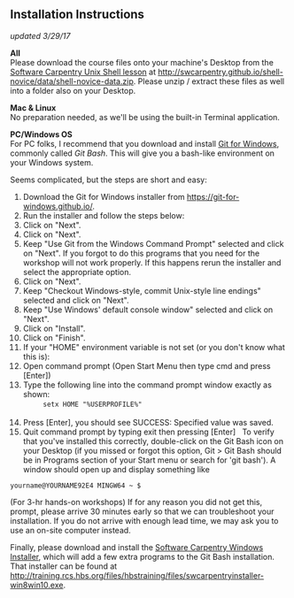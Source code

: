 ## Installation Instructions
*updated 3/29/17*


**All**<br>
Please download the course files onto your machine's Desktop from the [Software Carpentry Unix Shell lesson](http://swcarpentry.github.io/shell-novice/data/shell-novice-data.zip) at http://swcarpentry.github.io/shell-novice/data/shell-novice-data.zip. Please unzip / extract these files as well into a folder also on your Desktop.


**Mac & Linux**<br>
No preparation needed, as we'll be using the built-in Terminal application.

**PC/Windows OS**<br>
For PC folks, I recommend that you download and install [Git for Windows](https://git-for-windows.github.io/), commonly called *Git Bash*. This will give you a bash-like environment on your Windows system.

Seems complicated, but the steps are short and easy:
1. Download the Git for Windows installer from https://git-for-windows.github.io/.
2. Run the installer and follow the steps below:
  1. Click on "Next".
  2. Click on "Next".
  3. Keep "Use Git from the Windows Command Prompt" selected and click on "Next". If you forgot to do this programs that you need for the workshop will not work properly. If this happens rerun the installer and select the appropriate option.
  4. Click on "Next".
  5. Keep "Checkout Windows-style, commit Unix-style line endings" selected and click on "Next".
  6. Keep "Use Windows' default console window" selected and click on "Next".
  7. Click on "Install".
  8. Click on "Finish".
3. If your "HOME" environment variable is not set (or you don't know what this is):
  1. Open command prompt (Open Start Menu then type cmd and press [Enter])
  2. Type the following line into the command prompt window exactly as shown:<br>
         `setx HOME "%USERPROFILE%"`<br>
 
  3. Press [Enter], you should see SUCCESS: Specified value was saved.
  4. Quit command prompt by typing exit then pressing [Enter]
 
To verify that you've installed this correctly, double-click on the Git Bash icon on your Desktop (if you missed or forgot this option, Git > Git Bash should be in Programs section of your Start menu or search for 'git bash'). A window should open up and display something like

`yourname@YOURNAME92E4 MINGW64 ~
$
`

(For 3-hr hands-on workshops) If for any reason you did not get this, prompt, please arrive 30 minutes early so that we can troubleshoot your installation. If you do not arrive with enough lead time, we may ask you to use an on-site computer instead.

Finally, please download and install the [Software Carpentry Windows Installer](http://training.rcs.hbs.org/files/hbstraining/files/swcarpentryinstaller-win8win10.exe), which will add a few extra programs to the Git Bash installation. That installer can be found at http://training.rcs.hbs.org/files/hbstraining/files/swcarpentryinstaller-win8win10.exe.
